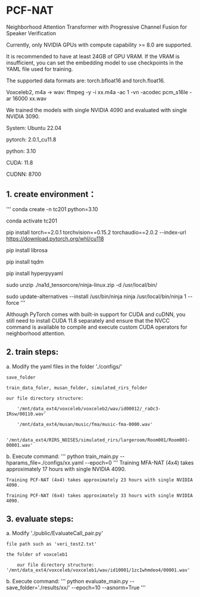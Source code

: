 # PCF-NAT
Neighborhood Attention Transformer with Progressive Channel Fusion for Speaker Verification

Currently, only NVIDIA GPUs with compute capability >= 8.0 are supported.

It is recommended to have at least 24GB of GPU VRAM. If the VRAM is insufficient, you can set the embedding model to use checkpoints in the YAML file used for training.

The supported data formats are: torch.bfloat16 and torch.float16.

Voxceleb2, m4a -> wav: ffmpeg -y -i xx.m4a -ac 1 -vn -acodec pcm_s16le -ar 16000 xx.wav



We trained the models with single NVIDIA 4090 and evaluated with single NVIDIA 3090.

System: Ubuntu 22.04

pytorch: 2.0.1_cu11.8

python: 3.10

CUDA: 11.8

CUDNN: 8700


## 1. create environment：
'''
conda create -n tc201 python=3.10

conda activate tc201

pip install torch==2.0.1 torchvision==0.15.2 torchaudio==2.0.2 --index-url https://download.pytorch.org/whl/cu118

pip install librosa

pip install tqdm

pip install hyperpyyaml

sudo unzip ./na1d_tensorcore/ninja-linux.zip -d /usr/local/bin/

sudo update-alternatives --install /usr/bin/ninja ninja /usr/local/bin/ninja 1 --force
'''

Although PyTorch comes with built-in support for CUDA and cuDNN, you still need to install CUDA 11.8 separately and ensure that the NVCC command is available to compile and execute custom CUDA operators for neighborhood attention.


## 2. train steps:

a. Modify the yaml files in the folder './configs/'

    save_folder
    
    train_data_foler, musan_folder, simulated_rirs_folder
    
    our file directory structure:
    
        '/mnt/data_ext4/voxceleb/voxceleb2/wav/id00012/_raOc3-IRsw/00110.wav'
        
        '/mnt/data_ext4/musan/music/fma/music-fma-0000.wav'
        
        '/mnt/data_ext4/RIRS_NOISES/simulated_rirs/largeroom/Room001/Room001-00001.wav'

b. Execute command: 
'''
python train_main.py --hparams_file=./configs/xx.yaml --epoch=0
'''
    Training MFA-NAT (4x4) takes approximately 17 hours with single NVIDIA 4090.
    
    Training PCF-NAT (4x4) takes approximately 23 hours with single NVIDIA 4090.
    
    Training PCF-NAT (6x4) takes approximately 33 hours with single NVIDIA 4090.


## 3. evaluate steps:

a. Modify './public/EvaluateCall_pair.py'

    file path such as 'veri_test2.txt'
    
    the folder of voxceleb1
    
        our file directory structure: '/mnt/data_ext4/voxceleb/voxceleb1/wav/id10001/1zcIwhmdeo4/00001.wav'

b. Execute command: 
'''
python evaluate_main.py --save_folder='./results/xx/' --epoch=10 --asnorm=True
'''
